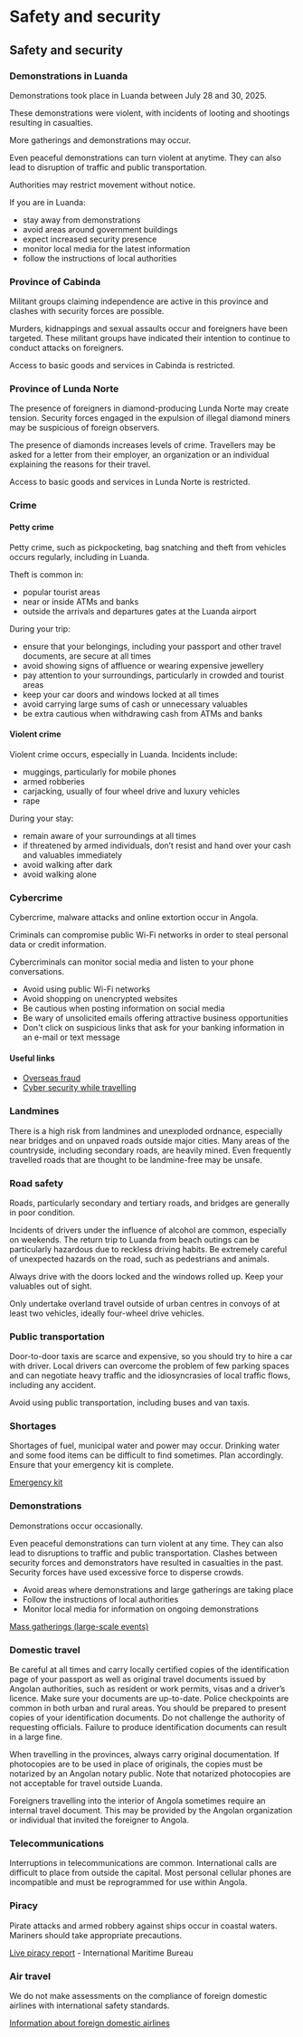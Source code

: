 # Safety and security

## Safety and security

### Demonstrations in Luanda

Demonstrations took place in Luanda between July 28 and 30, 2025.

These demonstrations were violent, with incidents of looting and shootings resulting in casualties.

More gatherings and demonstrations may occur.

Even peaceful demonstrations can turn violent at anytime. They can also lead to disruption of traffic and public transportation.

Authorities may restrict movement without notice.

If you are in Luanda:

* stay away from demonstrations
* avoid areas around government buildings
* expect increased security presence
* monitor local media for the latest information
* follow the instructions of local authorities

### Province of Cabinda

Militant groups claiming independence are active in this province and clashes with security forces are possible.

Murders, kidnappings and sexual assaults occur and foreigners have been targeted. These militant groups have indicated their intention to continue to conduct attacks on foreigners.

Access to basic goods and services in Cabinda is restricted.

### Province of Lunda Norte

The presence of foreigners in diamond-producing Lunda Norte may create tension. Security forces engaged in the expulsion of illegal diamond miners may be suspicious of foreign observers.

The presence of diamonds increases levels of crime. Travellers may be asked for a letter from their employer, an organization or an individual explaining the reasons for their travel.

Access to basic goods and services in Lunda Norte is restricted.

### Crime

#### Petty crime

Petty crime, such as pickpocketing, bag snatching and theft from vehicles occurs regularly, including in Luanda.

Theft is common in:

* popular tourist areas
* near or inside ATMs and banks
* outside the arrivals and departures gates at the Luanda airport

During your trip:

* ensure that your belongings, including your passport and other travel documents, are secure at all times
* avoid showing signs of affluence or wearing expensive jewellery
* pay attention to your surroundings, particularly in crowded and tourist areas
* keep your car doors and windows locked at all times
* avoid carrying large sums of cash or unnecessary valuables
* be extra cautious when withdrawing cash from ATMs and banks

#### Violent crime

Violent crime occurs, especially in Luanda. Incidents include:

* muggings, particularly for mobile phones
* armed robberies
* carjacking, usually of four wheel drive and luxury vehicles
* rape

During your stay:

* remain aware of your surroundings at all times
* if threatened by armed individuals, don’t resist and hand over your cash and valuables immediately
* avoid walking after dark
* avoid walking alone

### Cybercrime

Cybercrime, malware attacks and online extortion occur in Angola.

Criminals can compromise public Wi-Fi networks in order to steal personal data or credit information.

Cybercriminals can monitor social media and listen to your phone conversations.

* Avoid using public Wi-Fi networks
* Avoid shopping on unencrypted websites
* Be cautious when posting information on social media
* Be wary of unsolicited emails offering attractive business opportunities
* Don't click on suspicious links that ask for your banking information in an e-mail or text message

#### Useful links

* [Overseas fraud](https://travel.gc.ca/travelling/health-safety/overseas-fraud)
* [Cyber security while travelling](https://travel.gc.ca/travelling/health-safety/cyber-safe)

### Landmines

There is a high risk from landmines and unexploded ordnance, especially near bridges and on unpaved roads outside major cities. Many areas of the countryside, including secondary roads, are heavily mined. Even frequently travelled roads that are thought to be landmine-free may be unsafe.

### Road safety

Roads, particularly secondary and tertiary roads, and bridges are generally in poor condition.

Incidents of drivers under the influence of alcohol are common, especially on weekends. The return trip to Luanda from beach outings can be particularly hazardous due to reckless driving habits. Be extremely careful of unexpected hazards on the road, such as pedestrians and animals.

Always drive with the doors locked and the windows rolled up. Keep your valuables out of sight.

Only undertake overland travel outside of urban centres in convoys of at least two vehicles, ideally four-wheel drive vehicles.

### Public transportation

Door-to-door taxis are scarce and expensive, so you should try to hire a car with driver. Local drivers can overcome the problem of few parking spaces and can negotiate heavy traffic and the idiosyncrasies of local traffic flows, including any accident.

Avoid using public transportation, including buses and van taxis.

### Shortages

Shortages of fuel, municipal water and power may occur. Drinking water and some food items can be difficult to find sometimes. Plan accordingly. Ensure that your emergency kit is complete.

[Emergency kit](https://www.getprepared.gc.ca/cnt/kts/index-en.aspx)

### Demonstrations

Demonstrations occur occasionally.

Even peaceful demonstrations can turn violent at any time. They can also lead to disruptions to traffic and public transportation. Clashes between security forces and demonstrators have resulted in casualties in the past. Security forces have used excessive force to disperse crowds.

* Avoid areas where demonstrations and large gatherings are taking place
* Follow the instructions of local authorities
* Monitor local media for information on ongoing demonstrations

[Mass gatherings (large-scale events)](https://travel.gc.ca/travelling/health-safety/mass-gatherings)

### Domestic travel

Be careful at all times and carry locally certified copies of the identification page of your passport as well as original travel documents issued by Angolan authorities, such as resident or work permits, visas and a driver’s licence. Make sure your documents are up-to-date. Police checkpoints are common in both urban and rural areas. You should be prepared to present copies of your identification documents. Do not challenge the authority of requesting officials. Failure to produce identification documents can result in a large fine.

When travelling in the provinces, always carry original documentation. If photocopies are to be used in place of originals, the copies must be notarized by an Angolan notary public. Note that notarized photocopies are not acceptable for travel outside Luanda.

Foreigners travelling into the interior of Angola sometimes require an internal travel document. This may be provided by the Angolan organization or individual that invited the foreigner to Angola.

### Telecommunications

Interruptions in telecommunications are common. International calls are difficult to place from outside the capital. Most personal cellular phones are incompatible and must be reprogrammed for use within Angola.

### Piracy

Pirate attacks and armed robbery against ships occur in coastal waters. Mariners should take appropriate precautions.

[Live piracy report](https://icc-ccs.org/index.php/piracy-reporting-centre) - International Maritime Bureau

### Air travel

We do not make assessments on the compliance of foreign domestic airlines with international safety standards.

[Information about foreign domestic airlines](https://travel.gc.ca/air/in-flight-safety#other)